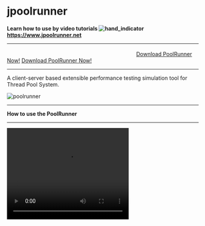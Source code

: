 # jpoolrunner 
#### Learn how to use by video tutorials ![hand_indicator](https://user-images.githubusercontent.com/108230246/189908783-7740c721-a59c-4c61-89c0-165e4ed53e2d.gif) <a href="https://www.jpoolrunner.net">https://www.jpoolrunner.net</a> <hr>
&emsp;&emsp;&emsp;&emsp;&emsp;&emsp;&emsp;&emsp;&emsp;&emsp;&emsp;&emsp;&emsp;&emsp;&emsp;&emsp;&emsp;&emsp;&emsp;&emsp;&emsp;&emsp;&emsp;&emsp;
 <a href="https://github.com/faisalbahadurhu/jpoolrunner/blob/9f377ca3d5664ff2e53ae0af084b79a691fc3c7c/PoolRunner.zip">Download PoolRunner Now!</a> 
 [Download PoolRunner Now!](https://github.com/faisalbahadurhu/jpoolrunner/blob/9f377ca3d5664ff2e53ae0af084b79a691fc3c7c/PoolRunner.zip)



 <hr>
A client-server based extensible performance testing simulation tool for Thread Pool System.

![poolrunner](https://user-images.githubusercontent.com/108230246/189495284-322dff07-8973-4030-8215-039a9416504a.jpg)
<hr>
<b>How to use the PoolRunner</b> <br>
 <hr>
<video width="320px" height="240px" src="https://github.com/user-attachments/assets/e34b71f1-76b3-458b-82b4-60e4a75502c9"></video> 



